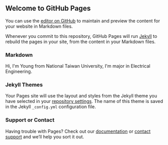 ## Welcome to GitHub Pages

You can use the [editor on GitHub](https://github.com/b07901093-Young/Perosonal-Website/edit/gh-pages/index.md) to maintain and preview the content for your website in Markdown files.

Whenever you commit to this repository, GitHub Pages will run [Jekyll](https://jekyllrb.com/) to rebuild the pages in your site, from the content in your Markdown files.

### Markdown
Hi, I'm Young from National Taiwan University, I'm major in Electrical Engineering.

### Jekyll Themes

Your Pages site will use the layout and styles from the Jekyll theme you have selected in your [repository settings](https://github.com/b07901093-Young/Perosonal-Website/settings/pages). The name of this theme is saved in the Jekyll `_config.yml` configuration file.

### Support or Contact

Having trouble with Pages? Check out our [documentation](https://docs.github.com/categories/github-pages-basics/) or [contact support](https://support.github.com/contact) and we’ll help you sort it out.
